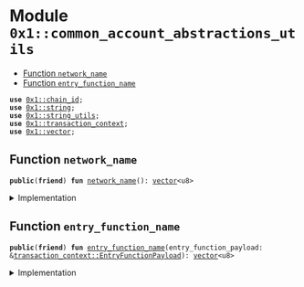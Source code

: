 
<a id="0x1_common_account_abstractions_utils"></a>

# Module `0x1::common_account_abstractions_utils`



-  [Function `network_name`](#0x1_common_account_abstractions_utils_network_name)
-  [Function `entry_function_name`](#0x1_common_account_abstractions_utils_entry_function_name)


<pre><code><b>use</b> <a href="chain_id.md#0x1_chain_id">0x1::chain_id</a>;
<b>use</b> <a href="../../cedra-stdlib/../move-stdlib/doc/string.md#0x1_string">0x1::string</a>;
<b>use</b> <a href="../../cedra-stdlib/doc/string_utils.md#0x1_string_utils">0x1::string_utils</a>;
<b>use</b> <a href="transaction_context.md#0x1_transaction_context">0x1::transaction_context</a>;
<b>use</b> <a href="../../cedra-stdlib/../move-stdlib/doc/vector.md#0x1_vector">0x1::vector</a>;
</code></pre>



<a id="0x1_common_account_abstractions_utils_network_name"></a>

## Function `network_name`



<pre><code><b>public</b>(<b>friend</b>) <b>fun</b> <a href="common_account_abstractions_utils.md#0x1_common_account_abstractions_utils_network_name">network_name</a>(): <a href="../../cedra-stdlib/../move-stdlib/doc/vector.md#0x1_vector">vector</a>&lt;u8&gt;
</code></pre>



<details>
<summary>Implementation</summary>


<pre><code><b>public</b>(<b>friend</b>) <b>fun</b> <a href="common_account_abstractions_utils.md#0x1_common_account_abstractions_utils_network_name">network_name</a>(): <a href="../../cedra-stdlib/../move-stdlib/doc/vector.md#0x1_vector">vector</a>&lt;u8&gt; {
    <b>let</b> <a href="chain_id.md#0x1_chain_id">chain_id</a> = <a href="chain_id.md#0x1_chain_id_get">chain_id::get</a>();
    <b>if</b> (<a href="chain_id.md#0x1_chain_id">chain_id</a> == 1) {
        b"mainnet"
    } <b>else</b> <b>if</b> (<a href="chain_id.md#0x1_chain_id">chain_id</a> == 2) {
        b"testnet"
    } <b>else</b> <b>if</b> (<a href="chain_id.md#0x1_chain_id">chain_id</a> == 4) {
        b"<b>local</b>"
    } <b>else</b> {
        <b>let</b> network_name = &<b>mut</b> <a href="../../cedra-stdlib/../move-stdlib/doc/vector.md#0x1_vector">vector</a>[];
        network_name.append(b"custom network: ");
        network_name.append(*<a href="../../cedra-stdlib/doc/string_utils.md#0x1_string_utils_to_string">string_utils::to_string</a>(&<a href="chain_id.md#0x1_chain_id">chain_id</a>).bytes());
        *network_name
    }
}
</code></pre>



</details>

<a id="0x1_common_account_abstractions_utils_entry_function_name"></a>

## Function `entry_function_name`



<pre><code><b>public</b>(<b>friend</b>) <b>fun</b> <a href="common_account_abstractions_utils.md#0x1_common_account_abstractions_utils_entry_function_name">entry_function_name</a>(entry_function_payload: &<a href="transaction_context.md#0x1_transaction_context_EntryFunctionPayload">transaction_context::EntryFunctionPayload</a>): <a href="../../cedra-stdlib/../move-stdlib/doc/vector.md#0x1_vector">vector</a>&lt;u8&gt;
</code></pre>



<details>
<summary>Implementation</summary>


<pre><code><b>public</b>(<b>friend</b>) <b>fun</b> <a href="common_account_abstractions_utils.md#0x1_common_account_abstractions_utils_entry_function_name">entry_function_name</a>(entry_function_payload: &EntryFunctionPayload): <a href="../../cedra-stdlib/../move-stdlib/doc/vector.md#0x1_vector">vector</a>&lt;u8&gt; {
    <b>let</b> entry_function_name = &<b>mut</b> <a href="../../cedra-stdlib/../move-stdlib/doc/vector.md#0x1_vector">vector</a>[];
    <b>let</b> addr_str = <a href="../../cedra-stdlib/doc/string_utils.md#0x1_string_utils_to_string">string_utils::to_string</a>(
        &<a href="transaction_context.md#0x1_transaction_context_account_address">transaction_context::account_address</a>(entry_function_payload)
    ).bytes();
    // .slice(1) <b>to</b> remove the leading '@' char
    entry_function_name.append(addr_str.slice(1, addr_str.length()));
    entry_function_name.append(b"::");
    entry_function_name.append(
        *<a href="transaction_context.md#0x1_transaction_context_module_name">transaction_context::module_name</a>(entry_function_payload).bytes()
    );
    entry_function_name.append(b"::");
    entry_function_name.append(
        *<a href="transaction_context.md#0x1_transaction_context_function_name">transaction_context::function_name</a>(entry_function_payload).bytes()
    );
    *entry_function_name
}
</code></pre>



</details>


[move-book]: https://cedra.dev/move/book/SUMMARY
